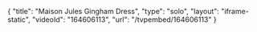 {
    "title": "Maison Jules Gingham Dress",
    "type": "solo",
    "layout": "iframe-static",
    "videoId": "164606113",
    "url": "\/tvpembed\/164606113"
}